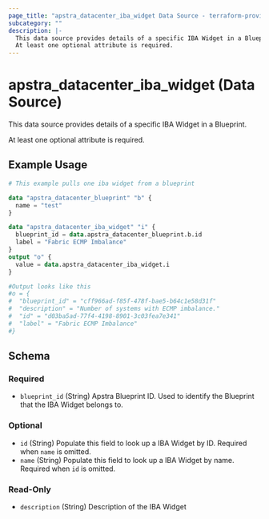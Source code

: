 ```yaml
---
page_title: "apstra_datacenter_iba_widget Data Source - terraform-provider-apstra"
subcategory: ""
description: |-
  This data source provides details of a specific IBA Widget in a Blueprint.
  At least one optional attribute is required.
---
```


# apstra_datacenter_iba_widget (Data Source)

This data source provides details of a specific IBA Widget in a Blueprint.

At least one optional attribute is required.

## Example Usage

```terraform
# This example pulls one iba widget from a blueprint

data "apstra_datacenter_blueprint" "b" {
  name = "test"
}

data "apstra_datacenter_iba_widget" "i" {
  blueprint_id = data.apstra_datacenter_blueprint.b.id
  label = "Fabric ECMP Imbalance"
}
output "o" {
  value = data.apstra_datacenter_iba_widget.i
}

#Output looks like this
#o = {
#  "blueprint_id" = "cff966ad-f85f-478f-bae5-b64c1e58d31f"
#  "description" = "Number of systems with ECMP imbalance."
#  "id" = "d03ba5ad-77f4-4198-8901-3c03fea7e341"
#  "label" = "Fabric ECMP Imbalance"
#}
```

<!-- schema generated by tfplugindocs -->
## Schema

### Required

- `blueprint_id` (String) Apstra Blueprint ID. Used to identify the Blueprint that the IBA Widget belongs to.

### Optional

- `id` (String) Populate this field to look up a IBA Widget by ID. Required when `name` is omitted.
- `name` (String) Populate this field to look up a IBA Widget by name. Required when `id` is omitted.

### Read-Only

- `description` (String) Description of the IBA Widget
